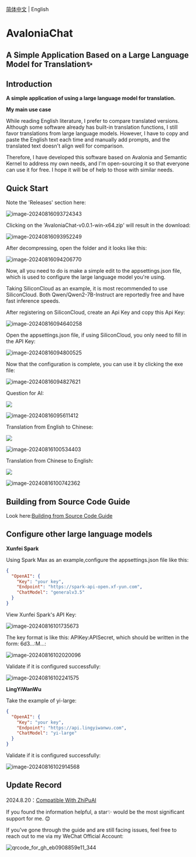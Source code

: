 [简体中文](./README.zh.md) | English

# AvaloniaChat

## A Simple Application Based on a Large Language Model for Translation✨

## Introduction

**A simple application of using a large language model for translation.**

**My main use case**

While reading English literature, I prefer to compare translated versions. Although some software already has built-in translation functions, I still favor translations from large language models. However, I have to copy and paste the English text each time and manually add prompts, and the translated text doesn't align well for comparison.

Therefore, I have developed this software based on Avalonia and Semantic Kernel to address my own needs, and I'm open-sourcing it so that everyone can use it for free. I hope it will be of help to those with similar needs.

## Quick Start

Note the 'Releases' section here:

![image-20240816093724343](https://mingupupup.oss-cn-wuhan-lr.aliyuncs.com/imgs/image-20240816093724343.png)

Clicking on the 'AvaloniaChat-v0.0.1-win-x64.zip' will result in the download:

![image-20240816093952249](https://mingupupup.oss-cn-wuhan-lr.aliyuncs.com/imgs/image-20240816093952249.png)

After decompressing, open the folder and it looks like this:

![image-20240816094206770](https://mingupupup.oss-cn-wuhan-lr.aliyuncs.com/imgs/image-20240816094206770.png)

Now, all you need to do is make a simple edit to the appsettings.json file, which is used to configure the large language model you're using.

Taking SiliconCloud as an example, it is most recommended to use SiliconCloud. Both Qwen/Qwen2-7B-Instruct are reportedly free and have fast inference speeds.

After registering on SiliconCloud, create an Api Key and copy this Api Key:

![image-20240816094640258](https://mingupupup.oss-cn-wuhan-lr.aliyuncs.com/imgs/image-20240816094640258.png)

Open the appsettings.json file, if using SiliconCloud, you only need to fill in the API Key:

![image-20240816094800525](https://mingupupup.oss-cn-wuhan-lr.aliyuncs.com/imgs/image-20240816094800525.png)

Now that the configuration is complete, you can use it by clicking the exe file:

![image-20240816094827621](https://mingupupup.oss-cn-wuhan-lr.aliyuncs.com/imgs/image-20240816094827621.png)

Question for AI:

![](https://mingupupup.oss-cn-wuhan-lr.aliyuncs.com/imgs/AvaloniaChat-v0.0.1.gif)

![image-20240816095611412](https://mingupupup.oss-cn-wuhan-lr.aliyuncs.com/imgs/image-20240816095611412.png)

Translation from English to Chinese:

![](https://mingupupup.oss-cn-wuhan-lr.aliyuncs.com/imgs/AvaloniaChat-v0.0.1-2.gif)

![image-20240816100534403](https://mingupupup.oss-cn-wuhan-lr.aliyuncs.com/imgs/image-20240816100534403.png)

Translation from Chinese to English:

![](https://mingupupup.oss-cn-wuhan-lr.aliyuncs.com/imgs/AvaloniaChat-v0.0.1-3.gif)

![image-20240816100742362](https://mingupupup.oss-cn-wuhan-lr.aliyuncs.com/imgs/image-20240816100742362.png)

## Building from Source Code Guide

Look here:[Building from Source Code Guide](docs/Building-From-Source-Code-Guide.md) 

## Configure other large language models

**Xunfei Spark**

Using Spark Max as an example,configure the appsettings.json file like this:

```json
{
  "OpenAI": {
    "Key": "your key",
    "Endpoint": "https://spark-api-open.xf-yun.com",
    "ChatModel": "generalv3.5"
  }
}
```

View Xunfei Spark's API Key:

![image-20240816101735673](https://mingupupup.oss-cn-wuhan-lr.aliyuncs.com/imgs/image-20240816101735673.png)

The key format is like this: APIKey:APISecret, which should be written in the form: 6d3...:M...:

![image-20240816102020096](https://mingupupup.oss-cn-wuhan-lr.aliyuncs.com/imgs/image-20240816102020096.png)

Validate if it is configured successfully:

![image-20240816102241575](https://mingupupup.oss-cn-wuhan-lr.aliyuncs.com/imgs/image-20240816102241575.png)

**LingYiWanWu**

Take the example of yi-large: 

```json
{
  "OpenAI": {
    "Key": "your key",
    "Endpoint": "https://api.lingyiwanwu.com",
    "ChatModel": "yi-large"
  }
}
```

Validate if it is configured successfully:

![image-20240816102914568](https://mingupupup.oss-cn-wuhan-lr.aliyuncs.com/imgs/image-20240816102914568.png)

## Update Record

2024.8.20：[Compatible With ZhiPuAI](docs/Compatible-With-ZhiPuAI.md)

If you found the information helpful, a star✨ would be the most significant support for me. 😊

If you've gone through the guide and are still facing issues, feel free to reach out to me via my WeChat Official Account:

![qrcode_for_gh_eb0908859e11_344](https://mingupupup.oss-cn-wuhan-lr.aliyuncs.com/imgs/qrcode_for_gh_eb0908859e11_344.jpg)



